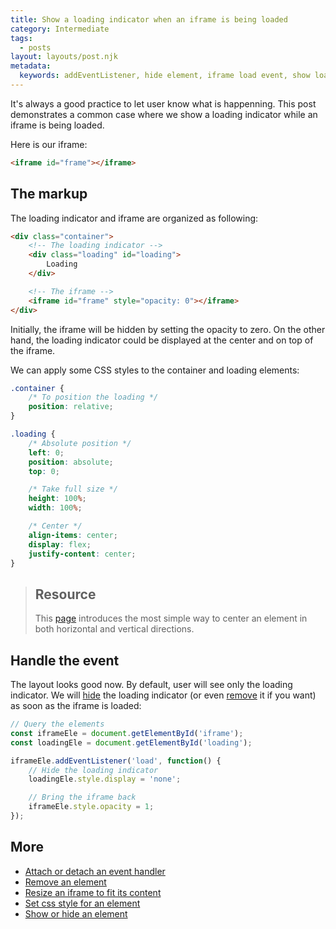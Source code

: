 ```yaml
---
title: Show a loading indicator when an iframe is being loaded
category: Intermediate
tags:
  - posts
layout: layouts/post.njk
metadata:
  keywords: addEventListener, hide element, iframe load event, show loading indicator
---
```


It's always a good practice to let user know what is happenning. This post demonstrates a common case where we show a loading indicator while an iframe is being loaded.

Here is our iframe:

```html
<iframe id="frame"></iframe>
```

## The markup

The loading indicator and iframe are organized as following:

```html
<div class="container">
    <!-- The loading indicator -->
    <div class="loading" id="loading">
        Loading
    </div>

    <!-- The iframe -->
    <iframe id="frame" style="opacity: 0"></iframe>
</div>
```

Initially, the iframe will be hidden by setting the opacity to zero. On the other hand, the loading indicator could be displayed at
the center and on top of the iframe. 

We can apply some CSS styles to the container and loading elements:

```css
.container {
    /* To position the loading */
    position: relative;
}

.loading {
    /* Absolute position */
    left: 0;
    position: absolute;
    top: 0;

    /* Take full size */
    height: 100%;
    width: 100%;

    /* Center */
    align-items: center;
    display: flex;
    justify-content: center;
}
```

> ## Resource
>
> This [page](https://csslayout.io/patterns/centering) introduces the most simple way to center an element in both horizontal and vertical directions.

## Handle the event

The layout looks good now. By default, user will see only the loading indicator. We will [hide](/show-or-hide-an-element) the loading indicator 
(or even [remove](/remove-an-element) it if you want) as soon as the iframe is loaded:

```js
// Query the elements
const iframeEle = document.getElementById('iframe');
const loadingEle = document.getElementById('loading');

iframeEle.addEventListener('load', function() {
    // Hide the loading indicator
    loadingEle.style.display = 'none';

    // Bring the iframe back
    iframeEle.style.opacity = 1;
});
```

## More

* [Attach or detach an event handler](/attach-or-detach-an-event-handler)
* [Remove an element](/remove-an-element)
* [Resize an iframe to fit its content](/resize-an-iframe-to-fit-its-content)
* [Set css style for an element](/set-css-style-for-an-element)
* [Show or hide an element](/show-or-hide-an-element)